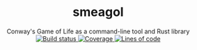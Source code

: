 <h1 align="center">smeagol</h1>
<div align="center">Conway's Game of Life as a command-line tool and Rust library</div>
<div align="center">
<a href="https://travis-ci.com/billyrieger/smeagol">
    <img src="https://api.travis-ci.com/billyrieger/smeagol.svg" alt="Build status">
</a>
<a href="https://codecov.io/gh/billyrieger/smeagol/branch/master">
    <img src="https://codecov.io/gh/billyrieger/smeagol/branch/master/graphs/badge.svg" alt="Coverage">
</a>
<a href="https://github.com/Aaronepower/tokei">
    <img src="https://tokei.rs/b1/github/billyrieger/smeagol" alt="Lines of code">
</a>
</div>
